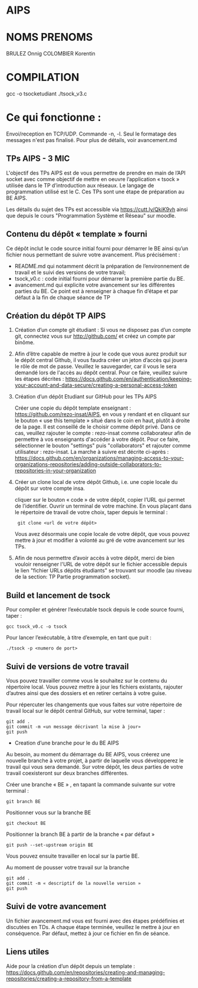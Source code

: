 # AIPS

# NOMS PRENOMS
BRULEZ Onnig
COLOMBIER Korentin

# COMPILATION
gcc -o tsocketudiant ./tsock_v3.c

# Ce qui fonctionne :
Envoi/reception en TCP/UDP. Commande -n, -l. Seul le formatage des messages n'est pas finalisé. Pour plus de détails, voir avancement.md

## TPs AIPS - 3 MIC

L'objectif des TPs AIPS est de vous permettre de prendre en main de l’API socket avec comme objectif de mettre en oeuvre l’application « tsock » utilisée dans le TP d’introduction aux réseaux. Le langage de programmation utilisé est le C. Ces TPs sont une étape de préparation au BE AIPS.

Les détails du sujet des TPs est accessible via https://cutt.ly/QkiK9vh ainsi que depuis le cours "Programmation Système et Réseau" sur moodle.


## Contenu du dépôt « template » fourni
Ce dépôt inclut le code source initial fourni pour démarrer le BE ainsi qu’un fichier nous permettant de suivre votre avancement. Plus précisément : 
  - README.md qui notamment décrit la préparation de l’environnement de travail et le suivi des versions de votre travail; 
  - tsock_v0.c : code initial fourni pour démarrer la première partie du BE. 
  - avancement.md qui explicite votre avancement sur les différentes parties du BE. Ce point est à renseigner à chaque fin d’étape et par défaut à la fin de chaque séance de TP 


## Création du dépôt TP AIPS 

1. Création d’un compte git étudiant : Si vous ne disposez pas d’un compte git, connectez vous sur http://github.com/ et créez un compte par binôme. 

2. Afin d’être capable de mettre à jour le code que vous aurez produit sur le dépôt central Github, il vous faudra créer un jeton d’accès qui jouera le rôle de mot de passe. Veuillez le sauvegarder, car il vous le sera demandé lors de l'accès au dépôt central. Pour ce faire, veuillez suivre les étapes décrites : https://docs.github.com/en/authentication/keeping-your-account-and-data-secure/creating-a-personal-access-token

3. Création d’un dépôt Etudiant sur GitHub pour les TPs AIPS
  
   Créer une copie du dépôt template enseignant : https://github.com/rezo-insat/AIPS, en vous y rendant et en cliquant sur le bouton « use this template » situé dans le coin en haut, plutôt à droite de la page. Il est conseillé de le choisir comme dépôt privé. Dans ce cas, veuillez rajouter le compte : rezo-insat comme collaborateur afin de permettre à vos enseignants d'accéder à votre dépôt. Pour ce faire, sélectionner le bouton "settings" puis "collaborators" et rajouter comme utilisateur : rezo-insat. La marche à suivre est décrite ci-après : https://docs.github.com/en/organizations/managing-access-to-your-organizations-repositories/adding-outside-collaborators-to-repositories-in-your-organization

4. Créer un clone local de votre dépôt Github, i.e. une copie locale du dépôt sur votre compte insa. 
  
    cliquer sur le bouton « code » de votre dépôt, copier l’URL qui permet de l’identifier. 
	Ouvrir un terminal de votre machine. En vous plaçant dans le répertoire de travail de votre choix, taper depuis le terminal :

        git clone <url de votre dépôt>

    Vous avez désormais une copie locale de votre dépôt, que vous pouvez mettre à jour et modifier à volonté au gré de votre avancement sur les TPs. 

5. Afin de nous permettre d’avoir accès à votre dépôt, merci de bien vouloir renseigner l'URL de votre dépôt sur le fichier accessible depuis le lien "fichier URLs dépôts étudiants" se trouvant sur moodle (au niveau de la section: TP Partie programmation socket).

## Build et lancement de tsock

Pour compiler et générer l’exécutable tsock depuis le code source fourni, taper :

    gcc tsock_v0.c -o tsock

Pour lancer l’exécutable, à titre d’exemple, en tant que puit :

    ./tsock -p <numero de port> 


## Suivi de versions de votre travail

Vous pouvez travailler comme vous le souhaitez sur le contenu du répertoire local. Vous pouvez mettre à jour les fichiers existants, rajouter d’autres ainsi que des dossiers et en retirer certains à votre guise. 

Pour répercuter les changements que vous faites sur votre répertoire de travail local sur le dépôt central GitHub, sur votre terminal, taper :
 
    git add .
    git commit -m «un message décrivant la mise à jour»
    git push

- Creation d’une branche pour le du BE AIPS
 
Au besoin, au moment du démarrage du BE AIPS, vous créerez une nouvelle branche à votre projet, à partir de laquelle vous développerez le travail qui vous sera demandé. Sur votre dépôt, les deux parties de votre travail  coexisteront sur deux branches différentes. 

Créer une branche « BE » , en tapant la commande suivante sur votre terminal :

    git branch BE

Positionner vous sur la branche BE 

    git checkout BE


Positionner la branch BE à partir de la branche « par défaut »
   
    git push --set-upstream origin BE


Vous pouvez ensuite travailler en local sur la partie BE.

Au moment de pousser votre travail sur la branche 

    git add .
    git commit -m « descriptif de la nouvelle version »
    git push


## Suivi de votre avancement 

Un fichier avancement.md vous est fourni avec des étapes prédéfinies et discutées en TDs. A chaque étape terminée, veuillez le mettre à jour en conséquence. Par défaut, mettez à jour ce fichier en fin de séance. 


## Liens utiles 

Aide pour la création d’un dépôt depuis un template : https://docs.github.com/en/repositories/creating-and-managing-repositories/creating-a-repository-from-a-template
